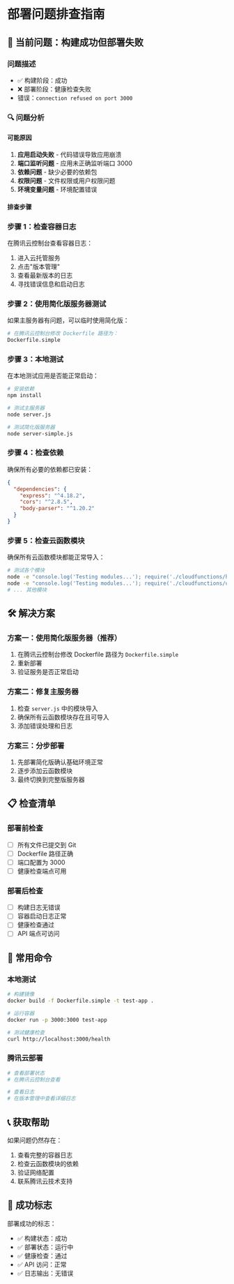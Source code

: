 # 部署问题排查指南

## 🚨 当前问题：构建成功但部署失败

### 问题描述
- ✅ 构建阶段：成功
- ❌ 部署阶段：健康检查失败
- 错误：`connection refused on port 3000`

### 🔍 问题分析

#### 可能原因
1. **应用启动失败** - 代码错误导致应用崩溃
2. **端口监听问题** - 应用未正确监听端口 3000
3. **依赖问题** - 缺少必要的依赖包
4. **权限问题** - 文件权限或用户权限问题
5. **环境变量问题** - 环境配置错误

#### 排查步骤

### 步骤 1：检查容器日志
在腾讯云控制台查看容器日志：
1. 进入云托管服务
2. 点击"版本管理"
3. 查看最新版本的日志
4. 寻找错误信息和启动日志

### 步骤 2：使用简化版服务器测试
如果主服务器有问题，可以临时使用简化版：

```bash
# 在腾讯云控制台修改 Dockerfile 路径为：
Dockerfile.simple
```

### 步骤 3：本地测试
在本地测试应用是否能正常启动：

```bash
# 安装依赖
npm install

# 测试主服务器
node server.js

# 测试简化版服务器
node server-simple.js
```

### 步骤 4：检查依赖
确保所有必要的依赖都已安装：

```json
{
  "dependencies": {
    "express": "^4.18.2",
    "cors": "^2.8.5",
    "body-parser": "^1.20.2"
  }
}
```

### 步骤 5：检查云函数模块
确保所有云函数模块都能正常导入：

```bash
# 测试各个模块
node -e "console.log('Testing modules...'); require('./cloudfunctions/home/index.js'); console.log('home OK');"
node -e "console.log('Testing modules...'); require('./cloudfunctions/user/index.js'); console.log('user OK');"
# ... 其他模块
```

## 🛠️ 解决方案

### 方案一：使用简化版服务器（推荐）
1. 在腾讯云控制台修改 Dockerfile 路径为 `Dockerfile.simple`
2. 重新部署
3. 验证服务是否正常启动

### 方案二：修复主服务器
1. 检查 `server.js` 中的模块导入
2. 确保所有云函数模块存在且可导入
3. 添加错误处理和日志

### 方案三：分步部署
1. 先部署简化版确认基础环境正常
2. 逐步添加云函数模块
3. 最终切换到完整版服务器

## 📋 检查清单

### 部署前检查
- [ ] 所有文件已提交到 Git
- [ ] Dockerfile 路径正确
- [ ] 端口配置为 3000
- [ ] 健康检查端点可用

### 部署后检查
- [ ] 构建日志无错误
- [ ] 容器启动日志正常
- [ ] 健康检查通过
- [ ] API 端点可访问

## 🔧 常用命令

### 本地测试
```bash
# 构建镜像
docker build -f Dockerfile.simple -t test-app .

# 运行容器
docker run -p 3000:3000 test-app

# 测试健康检查
curl http://localhost:3000/health
```

### 腾讯云部署
```bash
# 查看部署状态
# 在腾讯云控制台查看

# 查看日志
# 在版本管理中查看详细日志
```

## 📞 获取帮助

如果问题仍然存在：
1. 查看完整的容器日志
2. 检查云函数模块的依赖
3. 验证网络配置
4. 联系腾讯云技术支持

## 🎯 成功标志

部署成功的标志：
- ✅ 构建状态：成功
- ✅ 部署状态：运行中
- ✅ 健康检查：通过
- ✅ API 访问：正常
- ✅ 日志输出：无错误 